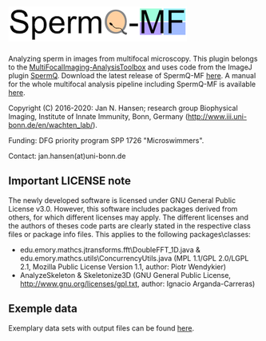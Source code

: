# ![SpermQ-MF](https://raw.githubusercontent.com/hansenjn/SpermQ-MF/master/Webfiles/20200708%20SpermQ-MF%20Logo%20Small.png)
Analyzing sperm in images from multifocal microscopy. This plugin belongs to the [MultiFocalImaging-AnalysisToolbox](https://github.com/hansenjn/MultifocalImaging-AnalysisToolbox) and uses code from the ImageJ plugin [SpermQ](https://github.com/hansenjn/SpermQ). Download the latest release of SpermQ-MF [here](https://github.com/hansenjn/SpermQ-MF/releases/). A manual for the whole multifocal analysis pipeline including SpermQ-MF is available [here](https://github.com/hansenjn/MultifocalImaging-AnalysisToolbox/tree/master/User%20Guide).

Copyright (C) 2016-2020: Jan N. Hansen; research group Biophysical Imaging, Institute of Innate Immunity, Bonn, Germany (http://www.iii.uni-bonn.de/en/wachten_lab/).

Funding: DFG priority program SPP 1726 "Microswimmers".

Contact: jan.hansen(at)uni-bonn.de

## Important LICENSE note
The newly developed software is licensed under GNU General Public License v3.0. However, this software includes packages derived from others, for which different licenses may apply. The different licenses and the authors of theses code parts are clearly stated in the respective class files or package info files. This applies to the following packages\classes:
- edu.emory.mathcs.jtransforms.fft\DoubleFFT_1D.java & edu.emory.mathcs.utils\ConcurrencyUtils.java (MPL 1.1/GPL 2.0/LGPL 2.1, Mozilla Public License Version 1.1, author: Piotr Wendykier)
- AnalyzeSkeleton & Skeletonize3D (GNU General Public License, http://www.gnu.org/licenses/gpl.txt, author: Ignacio Arganda-Carreras)

## Exemple data
Exemplary data sets with output files can be found [here](https://github.com/hansenjn/MultifocalImaging-AnalysisToolbox/tree/master/Example%20Data/SpermQ-MF).
